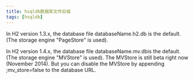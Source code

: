 ```yaml
---
title: hsqldb数据库文件后缀
tags: [hsqldb]
---
```


In H2 version 1.3.x, the database file databaseName.h2.db is the default. (The storage engine "PageStore" is used).

In H2 version 1.4.x, the database file databaseName.mv.dbis the default. (The storage engine "MVStore" is used). The MVStore is still beta right now (November 2014). But you can disable the MVStore by appending ;mv_store=false to the database URL.
